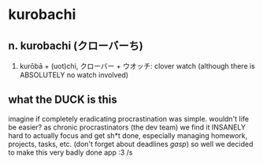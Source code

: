 # kurobachi

## n. kurobachi (クローバーち)
1. kurōbā + (uot)chi, クローバー + ウオッチ: clover watch (although there is ABSOLUTELY no watch involved)

## what the DUCK is this
imagine if completely eradicating procrastination was simple. wouldn't life be easier? as chronic procrastinators (the dev team) we find it INSANELY hard to actually focus and get sh\*t done, especially managing homework, projects, tasks, etc. (don't forget about deadlines *gasp*) so well we decided to make this very badly done app :3 /s 